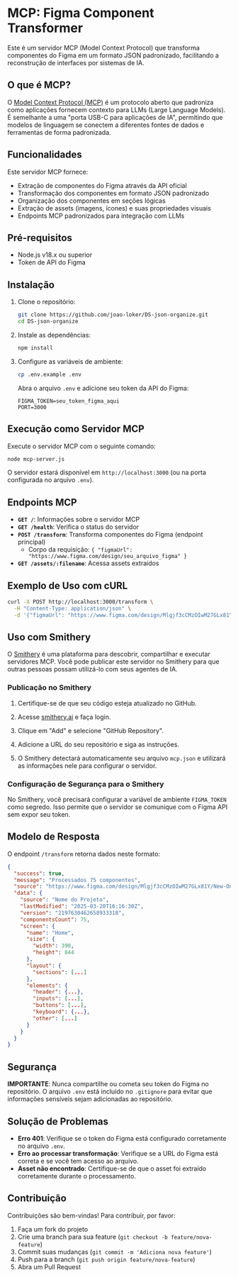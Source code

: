 # MCP: Figma Component Transformer

Este é um servidor MCP (Model Context Protocol) que transforma componentes do Figma em um formato JSON padronizado, facilitando a reconstrução de interfaces por sistemas de IA.

## O que é MCP?

O [Model Context Protocol (MCP)](https://modelcontextprotocol.io/) é um protocolo aberto que padroniza como aplicações fornecem contexto para LLMs (Large Language Models). É semelhante a uma "porta USB-C para aplicações de IA", permitindo que modelos de linguagem se conectem a diferentes fontes de dados e ferramentas de forma padronizada.

## Funcionalidades

Este servidor MCP fornece:

- Extração de componentes do Figma através da API oficial
- Transformação dos componentes em formato JSON padronizado
- Organização dos componentes em seções lógicas
- Extração de assets (imagens, ícones) e suas propriedades visuais
- Endpoints MCP padronizados para integração com LLMs

## Pré-requisitos

- Node.js v18.x ou superior
- Token de API do Figma

## Instalação

1. Clone o repositório:
   ```bash
   git clone https://github.com/joao-loker/DS-json-organize.git
   cd DS-json-organize
   ```

2. Instale as dependências:
   ```bash
   npm install
   ```

3. Configure as variáveis de ambiente:
   ```bash
   cp .env.example .env
   ```
   
   Abra o arquivo `.env` e adicione seu token da API do Figma:
   ```
   FIGMA_TOKEN=seu_token_figma_aqui
   PORT=3000
   ```

## Execução como Servidor MCP

Execute o servidor MCP com o seguinte comando:

```bash
node mcp-server.js
```

O servidor estará disponível em `http://localhost:3000` (ou na porta configurada no arquivo `.env`).

## Endpoints MCP

- **`GET /`**: Informações sobre o servidor MCP
- **`GET /health`**: Verifica o status do servidor
- **`POST /transform`**: Transforma componentes do Figma (endpoint principal)
  - Corpo da requisição: `{ "figmaUrl": "https://www.figma.com/design/seu_arquivo_figma" }`
- **`GET /assets/:filename`**: Acessa assets extraídos

## Exemplo de Uso com cURL

```bash
curl -X POST http://localhost:3000/transform \
  -H "Content-Type: application/json" \
  -d '{"figmaUrl": "https://www.figma.com/design/Mlgjf3cCMzOIwM27GLx81Y/New-Onboarding?node-id=2045-33564"}'
```

## Uso com Smithery

O [Smithery](https://smithery.ai/) é uma plataforma para descobrir, compartilhar e executar servidores MCP. Você pode publicar este servidor no Smithery para que outras pessoas possam utilizá-lo com seus agentes de IA.

### Publicação no Smithery

1. Certifique-se de que seu código esteja atualizado no GitHub.

2. Acesse [smithery.ai](https://smithery.ai/) e faça login.

3. Clique em "Add" e selecione "GitHub Repository".

4. Adicione a URL do seu repositório e siga as instruções.

5. O Smithery detectará automaticamente seu arquivo `mcp.json` e utilizará as informações nele para configurar o servidor.

### Configuração de Segurança para o Smithery

No Smithery, você precisará configurar a variável de ambiente `FIGMA_TOKEN` como segredo. Isso permite que o servidor se comunique com o Figma API sem expor seu token.

## Modelo de Resposta

O endpoint `/transform` retorna dados neste formato:

```json
{
  "success": true,
  "message": "Processados 75 componentes",
  "source": "https://www.figma.com/design/Mlgjf3cCMzOIwM27GLx81Y/New-Onboarding?node-id=2045-33564",
  "data": {
    "source": "Nome do Projeto",
    "lastModified": "2025-03-20T16:16:30Z",
    "version": "2197630462658933318",
    "componentsCount": 75,
    "screen": {
      "name": "Home",
      "size": {
        "width": 390,
        "height": 844
      },
      "layout": {
        "sections": [...]
      },
      "elements": {
        "header": {...},
        "inputs": [...],
        "buttons": [...],
        "keyboard": {...},
        "other": [...]
      }
    }
  }
}
```

## Segurança

**IMPORTANTE**: Nunca compartilhe ou cometa seu token do Figma no repositório. O arquivo `.env` está incluído no `.gitignore` para evitar que informações sensíveis sejam adicionadas ao repositório.

## Solução de Problemas

- **Erro 401**: Verifique se o token do Figma está configurado corretamente no arquivo `.env`.
- **Erro ao processar transformação**: Verifique se a URL do Figma está correta e se você tem acesso ao arquivo.
- **Asset não encontrado**: Certifique-se de que o asset foi extraído corretamente durante o processamento.

## Contribuição

Contribuições são bem-vindas! Para contribuir, por favor:

1. Faça um fork do projeto
2. Crie uma branch para sua feature (`git checkout -b feature/nova-feature`)
3. Commit suas mudanças (`git commit -m 'Adiciona nova feature'`)
4. Push para a branch (`git push origin feature/nova-feature`)
5. Abra um Pull Request 